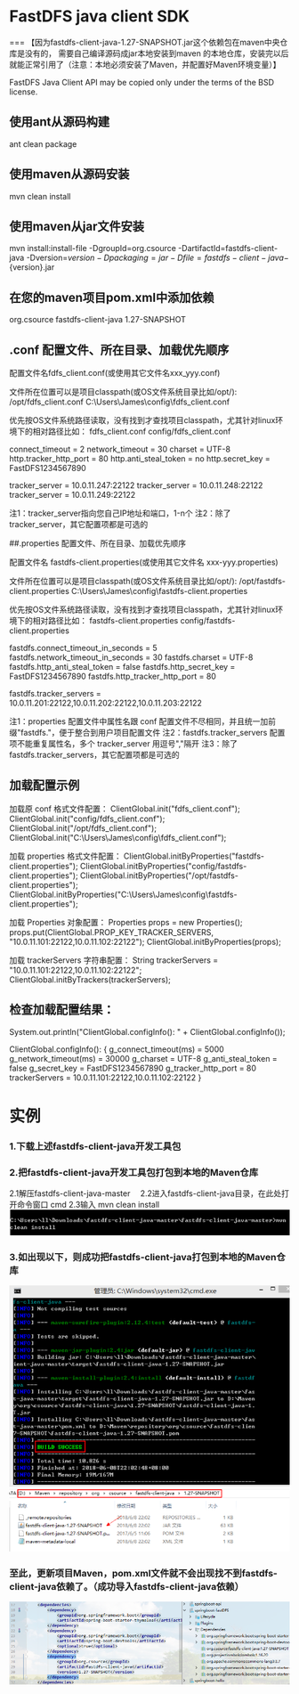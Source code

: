 # FastDFS java client SDK
=== 
【因为fastdfs-client-java-1.27-SNAPSHOT.jar这个依赖包在maven中央仓库是没有的，
需要自己编译源码成jar本地安装到maven 的本地仓库，安装完以后就能正常引用了（注意：本地必须安装了Maven，并配置好Maven环境变量）】

FastDFS Java Client API may be copied only under the terms of the BSD license.
## 使用ant从源码构建

ant clean package

## 使用maven从源码安装

mvn clean install

## 使用maven从jar文件安装

mvn install:install-file -DgroupId=org.csource -DartifactId=fastdfs-client-java -Dversion=${version} -Dpackaging=jar -Dfile=fastdfs-client-java-${version}.jar

## 在您的maven项目pom.xml中添加依赖

<dependency>
    <groupId>org.csource</groupId>
    <artifactId>fastdfs-client-java</artifactId>
    <version>1.27-SNAPSHOT</version>
</dependency>

## .conf 配置文件、所在目录、加载优先顺序

配置文件名fdfs_client.conf(或使用其它文件名xxx_yyy.conf)

文件所在位置可以是项目classpath(或OS文件系统目录比如/opt/):
/opt/fdfs_client.conf
C:\Users\James\config\fdfs_client.conf

优先按OS文件系统路径读取，没有找到才查找项目classpath，尤其针对linux环境下的相对路径比如：
fdfs_client.conf
config/fdfs_client.conf

connect_timeout = 2
network_timeout = 30
charset = UTF-8
http.tracker_http_port = 80
http.anti_steal_token = no
http.secret_key = FastDFS1234567890

tracker_server = 10.0.11.247:22122
tracker_server = 10.0.11.248:22122
tracker_server = 10.0.11.249:22122

注1：tracker_server指向您自己IP地址和端口，1-n个
注2：除了tracker_server，其它配置项都是可选的

##.properties 配置文件、所在目录、加载优先顺序

配置文件名 fastdfs-client.properties(或使用其它文件名 xxx-yyy.properties)

文件所在位置可以是项目classpath(或OS文件系统目录比如/opt/):
/opt/fastdfs-client.properties
C:\Users\James\config\fastdfs-client.properties

优先按OS文件系统路径读取，没有找到才查找项目classpath，尤其针对linux环境下的相对路径比如：
fastdfs-client.properties
config/fastdfs-client.properties

fastdfs.connect_timeout_in_seconds = 5
fastdfs.network_timeout_in_seconds = 30
fastdfs.charset = UTF-8
fastdfs.http_anti_steal_token = false
fastdfs.http_secret_key = FastDFS1234567890
fastdfs.http_tracker_http_port = 80

fastdfs.tracker_servers = 10.0.11.201:22122,10.0.11.202:22122,10.0.11.203:22122

注1：properties 配置文件中属性名跟 conf 配置文件不尽相同，并且统一加前缀"fastdfs."，便于整合到用户项目配置文件
注2：fastdfs.tracker_servers 配置项不能重复属性名，多个 tracker_server 用逗号","隔开
注3：除了fastdfs.tracker_servers，其它配置项都是可选的

## 加载配置示例

加载原 conf 格式文件配置：
ClientGlobal.init("fdfs_client.conf");
ClientGlobal.init("config/fdfs_client.conf");
ClientGlobal.init("/opt/fdfs_client.conf");
ClientGlobal.init("C:\\Users\\James\\config\\fdfs_client.conf");

加载 properties 格式文件配置：
ClientGlobal.initByProperties("fastdfs-client.properties");
ClientGlobal.initByProperties("config/fastdfs-client.properties");
ClientGlobal.initByProperties("/opt/fastdfs-client.properties");
ClientGlobal.initByProperties("C:\\Users\\James\\config\\fastdfs-client.properties");

加载 Properties 对象配置：
Properties props = new Properties();
props.put(ClientGlobal.PROP_KEY_TRACKER_SERVERS, "10.0.11.101:22122,10.0.11.102:22122");
ClientGlobal.initByProperties(props);

加载 trackerServers 字符串配置：
String trackerServers = "10.0.11.101:22122,10.0.11.102:22122";
ClientGlobal.initByTrackers(trackerServers);

## 检查加载配置结果：

System.out.println("ClientGlobal.configInfo(): " + ClientGlobal.configInfo());

ClientGlobal.configInfo(): {
  g_connect_timeout(ms) = 5000
  g_network_timeout(ms) = 30000
  g_charset = UTF-8
  g_anti_steal_token = false
  g_secret_key = FastDFS1234567890
  g_tracker_http_port = 80
  trackerServers = 10.0.11.101:22122,10.0.11.102:22122
}

# 实例
### 1.下载上述fastdfs-client-java开发工具包

### 2.把fastdfs-client-java开发工具包打包到本地的Maven仓库
   2.1解压fastdfs-client-java-master
 　2.2进入fastdfs-client-java目录，在此处打开命令窗口 cmd 
   2.3输入 mvn clean install
   ![image](https://github.com/zzm1223/fastdfs-client-java-master/blob/picture/%E6%88%AA%E5%9B%BE2.png)
   
### 3.如出现以下，则成功把fastdfs-client-java打包到本地的Maven仓库
   ![image](https://github.com/zzm1223/fastdfs-client-java-master/blob/picture/%E6%88%AA%E5%9B%BE3.png)
   ![image](https://github.com/zzm1223/fastdfs-client-java-master/blob/picture/%E6%88%AA%E5%9B%BE4.png)
### 至此，更新项目Maven，pom.xml文件就不会出现找不到fastdfs-client-java依赖了。（成功导入fastdfs-client-java依赖）
   ![image](https://github.com/zzm1223/fastdfs-client-java-master/blob/picture/%E6%88%AA%E5%9B%BE5.png)
